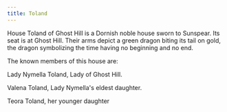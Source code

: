 ```yaml
---
title: Toland
---
```


 House Toland of Ghost Hill is a Dornish noble house sworn to Sunspear. Its seat is at Ghost Hill. Their arms depict a green dragon biting its tail on gold, the dragon symbolizing the time having no beginning and no end.

The known members of this house are:

Lady Nymella Toland, Lady of Ghost Hill.

Valena Toland, Lady Nymella's eldest daughter.

Teora Toland, her younger daughter 


